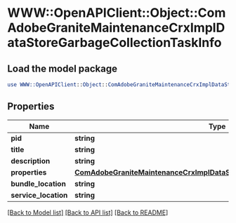 # WWW::OpenAPIClient::Object::ComAdobeGraniteMaintenanceCrxImplDataStoreGarbageCollectionTaskInfo

## Load the model package
```perl
use WWW::OpenAPIClient::Object::ComAdobeGraniteMaintenanceCrxImplDataStoreGarbageCollectionTaskInfo;
```

## Properties
Name | Type | Description | Notes
------------ | ------------- | ------------- | -------------
**pid** | **string** |  | [optional] 
**title** | **string** |  | [optional] 
**description** | **string** |  | [optional] 
**properties** | [**ComAdobeGraniteMaintenanceCrxImplDataStoreGarbageCollectionTaskProperties**](ComAdobeGraniteMaintenanceCrxImplDataStoreGarbageCollectionTaskProperties.md) |  | [optional] 
**bundle_location** | **string** |  | [optional] 
**service_location** | **string** |  | [optional] 

[[Back to Model list]](../README.md#documentation-for-models) [[Back to API list]](../README.md#documentation-for-api-endpoints) [[Back to README]](../README.md)


